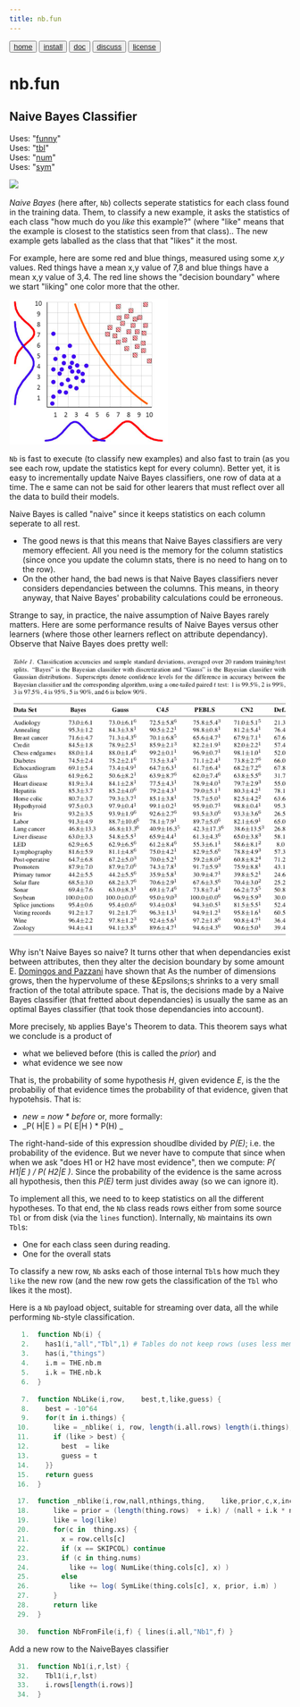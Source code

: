```yaml
---
title: nb.fun
---
```


<button class="button button1"><a href="/fun/index">home</a></button>   <button class="button button2"><a href="/fun/INSTALL">install</a></button>   <button class="button button1"><a href="/fun/ABOUT">doc</a></button>   <button class="button button2"><a href="http://github.com/timm/fun/issues">discuss</a></button>    <button class="button button1"><a href="/fun/LICENSE">license</a></button> <br>



# nb.fun
## Naive Bayes Classifier

Uses:  "[funny](funny)"<br>
Uses:  "[tbl](tbl)"<br>
Uses:  "[num](num)"<br>
Uses:  "[sym](sym)"<br>

<img src="http://yuml.me/diagram/plain;dir:lr/class/[Nb||NbLike();]1-things-1*[Tbl], [Tbl]1-*[Num||NumLike();], [Tbl]1-*[Sym||SymLike()]">

_Naive Bayes_ (here after, `Nb`) collects seperate statistics
for each class found in the training data.
Them, to classify a new example, it asks the statistics of
each class "how much do you _like_ this example?"
(where "like" means that the example is closest to the statistics
seen from that class)..
The new example gets laballed as the class that
 that "likes" it the most.

For example, here are some red and blue things, measured using some _x,y_ values.
Red things have a mean x,y value of 7,8 and blue things have a mean x,y value of 3,4.
The red line shows the "decision boundary" where we start "liking" one color
more that the other. 

![](assets/img/bayes102.png)

`Nb`  is fast to execute (to classify new examples) and  also fast to train
(as you see each row, update the statistics kept for every column).
Better yet, it is easy to incrementally update Naive Bayes classifiers, one row
of data at a time. The e same can not be said for other learers that must reflect
over all the data to build their models.

Naive Bayes is called "naive" since it keeps statistics on each
column seperate to all rest.

-  The good news is that this means
that Naive Bayes classifiers are very memory effecient. All
you need is the memory for the column statistics
(since once you  update the column stats, there is no need to hang on to the row).
- On the other hand, the bad news is that Naive Bayes classifiers never considers dependancies
between the columns. This means, in theory anyway, that Naive Bayes' probability
calculations could be erroneous.

Strange to say, in practice, the naive assumption of
 Naive Bayes 
 rarely matters. Here are some performance results
of Naive Bayes versus other learners (where those other learners reflect
on attribute dependancy). Observe that Naive Bayes does pretty well:

[![](assets/img/bayes301.png)](http://engr.case.edu/ray_soumya/mlrg/optimality_of_nb.pdf)  

Why isn't Naive Bayes so naive?
It turns other that
when  dependancies exist between attributes, then they alter the decision boundary by some
amount &Epsilon;. 
[Domingos and Pazzani](http://engr.case.edu/ray_soumya/mlrg/optimality_of_nb.pdf)  have
shown that
As the number of dimensions grows,
then the hypervolume of these &Epsilons;s shrinks to a very small fraction  of the total
attribute space. That is, the decisions made by a Naive Bayes classifier (that fretted
about dependancies) is usually the same as an optimal Bayes classifier (that took
those dependancies into account).

More precisely, `Nb` applies Baye's Theorem to data. This theorem
says what we conclude is a product of

- what we believed before (this is called the _prior_) and 
- what evidence we see now

That is, the probability of some hypothesis _H_,
 given evidence _E_, is
 the
the probabiliy of that evidence times the probability of that evidence, given that hypotehsis. That is:

- _new = now * before_ or, more formally:
- _P( H|E ) = P( E|H ) * P(H) _

The right-hand-side of this expression shoudlbe  divided by 
_P(E)_; i.e. the probability of the evidence. But we never have to compute that since when
when  we ask "does H1 or H2 have most evidence", then we compute:
 _P( H1|E ) / P( H2|E )_. 
Since the probability of the 
evidence is the same across all hypothesis, then this _P(E)_ term
just divides away (so we can ignore it).

To implement all this, we need to to keep statistics on all the different
hypotheses.
To that end, the `Nb` class reads rows either from some source `Tbl` or from
disk (via the `lines` function).  Internally, `Nb` maintains its
own `Tbl`s:

- One for each class seen during reading.
- One for the overall stats
 
To classify a new row, `Nb` asks each of those internal `Tbl`s how
much they `like` the new row (and the new row gets the classification
of the `Tbl` who likes it the most).

Here is a `Nb` payload object,
suitable for streaming over data, all the while
performing `Nb`-style classification.


```awk
   1.  function Nb(i) {
   2.    has1(i,"all","Tbl",1) # Tables do not keep rows (uses less memory).
   3.    has(i,"things")
   4.    i.m = THE.nb.m
   5.    i.k = THE.nb.k
   6.  }
```

```awk
   7.  function NbLike(i,row,    best,t,like,guess) {
   8.    best = -10^64
   9.    for(t in i.things) {
  10.      like = _nblike( i, row, length(i.all.rows) length(i.things), i.things[t]))
  11.      if (like > best) {
  12.        best  = like
  13.        guess = t
  14.    }}
  15.    return guess
  16.  }
```

```awk
  17.  function _nblike(i,row,nall,nthings,thing,    like,prior,c,x,inc) {
  18.      like = prior = (length(thing.rows)  + i.k) / (nall + i.k * nthings)
  19.      like = log(like)
  20.      for(c in  thing.xs) {
  21.        x = row.cells[c]
  22.        if (x == SKIPCOL) continue
  23.        if (c in thing.nums)
  24.          like += log( NumLike(thing.cols[c], x) )
  25.        else
  26.          like += log( SymLike(thing.cols[c], x, prior, i.m) )
  27.      }
  28.      return like
  29.  }
```

```awk
  30.  function NbFromFile(i,f) { lines(i.all,"Nb1",f) }
```

Add a new row to the NaiveBayes classifier

```awk
  31.  function Nb1(i,r,lst) {
  32.    Tbl1(i,r,lst)
  33.    i.rows[length(i.rows)]
  34.  }
```

